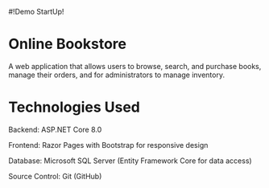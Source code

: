 #!Demo StartUp!


# Online Bookstore
A web application that allows users to browse, search, and purchase books, manage their orders, and for administrators to manage inventory.

# Technologies Used

Backend: ASP.NET Core 8.0

Frontend: Razor Pages with Bootstrap for responsive design

Database: Microsoft SQL Server (Entity Framework Core for data access)

Source Control: Git (GitHub)
